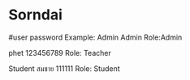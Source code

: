 # Sorndai

#user password Example:
Admin
Admin
Role:Admin


phet
123456789
Role: Teacher


Student
สมชาย
111111
Role: Student
